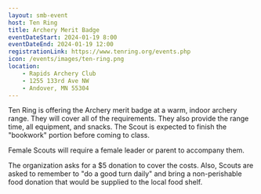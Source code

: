 ```yaml
---
layout: smb-event
host: Ten Ring
title: Archery Merit Badge
eventDateStart: 2024-01-19 8:00
eventDateEnd: 2024-01-19 12:00
registrationLink: https://www.tenring.org/events.php
icon: /events/images/ten-ring.png
location:
    - Rapids Archery Club
    - 1255 133rd Ave NW
    - Andover, MN 55304
---
```


Ten Ring is offering the Archery merit badge at a warm, indoor archery range. They will cover all of the requirements. They also provide the range time, all equipment, and snacks. The Scout is expected to finish the "bookwork" portion before coming to class.

Female Scouts will require a female leader or parent to accompany them.

The organization asks for a $5 donation to cover the costs. Also, Scouts are asked to remember to "do a good turn daily" and bring a non-perishable food donation that would be supplied to the local food shelf.
